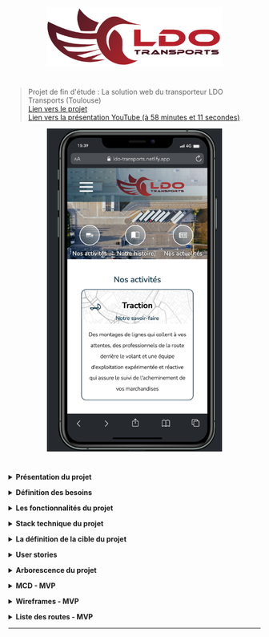 <p align="center">
<img src="LDO Front/src/assets/logoSF.png" width=350px>    
</p>

#
>Projet de fin d'étude : La solution web du transporteur LDO Transports (Toulouse)  
[Lien vers le projet](https://ldo-transports.netlify.app)  
[Lien vers la présentation YouTube (à 58 minutes et 11 secondes)](https://www.youtube.com/watch?v=2S5FSWNPA5g)

<p align="center">
<img src="conception/preview-homePage.png" width=350px>    
</p>

#
**<details><summary>Présentation du projet</summary>**

Ce projet émane d'un besoin client. 

L’entreprise LDO Transports est une entreprise de transport routier de marchandises, créée fin 2020, début 2021.  

Elle accompagne ses clients tels que Géodis, Chronopost, GLS dans l'acheminement des colis et marchandises générales.  

Elle est co-fondée par Laurent FAITG (le L de LDO) et Dogan OZBEY (les lettres DO de LDO).  

</details>

**<details><summary>Définition des besoins</summary>**

L’entreprise LDO Transports a besoin d’avoir une visibilité sur internet, pour ses clients, fournisseurs, employés et attirer de nouveaux collaborateurs :  conducteurs et administratifs. 

Cette solution permet au client d’évoluer autour de trois axes :

1. Une visibilité sur internet et un point de référence pour présenter l’entreprise auprès des clients actuels et à venir.  

2. Le recrutement de nouveaux collaborateurs (conducteurs) pour lequel il y a une pénurie depuis quelques années.  

3. La connexion des collaborateurs à l’aide d’un intranet (Hors scope MVP).  
 
</details>

**<details><summary>Les fonctionnalités du projet</summary>**
 
<u>**Liste des fonctionnalités du MVP :**</u>

- Authentifier l’administrateur à un espace dédié
- Présenter l’entreprise : *Home page*
   - L’histoire
   - Les activités
   - Les actualités
   - Situer l'entreprise
- Accéder aux offres de recrutement de l'entreprise : *pages recrutement*
   - Afficher les offres de recrutement de l’entreprise (par ordre chronologique inversé)
   - Poster une offre de recrutement
   - Supprimer une offre de recrutement
   - Modifier une offre de recrutement
   - Pouvoir postuler en ligne
   - Remplir un formulaire
   - Soumettre le formulaire (réception directe dans la boîte mail LDO)
   - Joindre un cv
   - Joindre un message
   - Pouvoir mettre en page le message d’une offre d’emploi lors de la création d’une offre avec l'éditeur Quill Js
- Afficher les mentions légales de l’entreprise : *page mentions légales*
- Pouvoir contacter l’entreprise : *page contact*

<u>**Liste Évolutions potentielles :**</u>

- Trier les offres de recrutement par région 
- Envoyer un mail de confirmation au candidat après réception de son formulaire de candidature
- Implémenter la consultation des candidatures sur le site
   - Afficher les candidatures liées à l’offre
   - Pouvoir télécharger le CV.pdf du candidat
   - Pouvoir consulter le message du candidat
- Implémenter la gestion des candidatures sur le site
   - Pouvoir accepter une candidature en envoyant un mail type d’acceptation
   - Pouvoir envoyer un mail aux services concernés après acceptation de la candidature en joignant le cv
   - Pouvoir refuser une candidature en envoyant un mail type de refus
   - Pouvoir supprimer les candidatures refusées de la base de données
- Implémenter le stockage des candidatures sur le site
   - Créer une banque de candidats consultable en connexion administrateur 
   - Pouvoir refuser une candidature en envoyant un mail type de refus et stocker la candidature en banque de candidats 
   - Pouvoir supprimer un candidat de la banque de candidats

<u>**Features suivantes :**</u>
- Gestion autonome des articles du site par le client
- Création d'un intranet pour communiquer entre les bureaux et les conducteurs (gestion des congés, des découchés, communication de documents de sécurité, de notes d'informations ect)

</details>

**<details><summary>Stack technique du projet</summary>**

<u>**Gestion de projet**</u>

- Github Projects 
- Git pour la partie versionning et collaboration
- Architecture MVC
- Méthode AGILE

<u>**Stack Front-end**</u>

- HTML5/CSS3
- Javascript
- EsLint (Linter)
- React
- React icons
- Quill Js
- Sass
- WebPack (build)
- Babel (Transpileur)
- Jwt

<u>**Stack Back-end**</u>

**Base de donnée :**  
- SGBD : Postgresql / SQL
- Utilisation de contraintes et domaines avec des RegEx pour contrôler et valider les données
- Utilisation de fonctions SQL pour les routes post/patch
- Respect de la 3FN

**Migration et versionning de BDD :**
- Sqitch
- Scripts pour le déploiement

**Confection API :**
- Modèles Active Record (POO, Classes…)
- Node.js
- Framework Express
- Gestion du cache avec Redis
- PG
- Nodemailer
- Multer
- sanitize-html
 
**Sécurité et validation de données :**
- Cors
- Dotenv
- JWT(JSON Web Token)
- Bcryptjs pour hacher les mdp
- Joi pour la validation et la description de schémas d'objets côté back

**Tests :**  
Tests unitaires avec Jest, Enzyme, Mocha et Chai

**Documentation :**  
JsDoc https://jsdoc.app/ 

</details>

**<details><summary>La définition de la cible du projet</summary>**  

**Les utilisateurs externes :**  

clients, fournisseurs et nouveaux collaborateurs.

Il est important de soigner l’expérience utilisateur pour faciliter l'accessibilité d’un public non familiarisé avec les technologies du web, comme par exemple des conducteurs routiers.

De plus, le projet doit être développé en mobile first, car le téléphone est le moyen d’accès le plus fréquent chez les conducteurs routiers

**Les utilisateurs internes :** 

le service Qualité, les Ressources Humaines, la Direction et les Employés (intranet pour une version ultérieure).

</details>

**<details><summary>User stories</summary>**  

**Visiteur (En tant que) :**

|Je dois pouvoir|Afin de|
|:-------------:|:-----:|
| accéder à la page d'accueil | visiter le site et découvrir l’entreprise |
| naviguer facilement sur le site |-|
| accéder aux mentions légales du site | être rassuré(e) concernant la fiabilité du site |
| accéder aux mentions légales du site | pouvoir avoir accès aux modalités de récupération et suppression des données personnelles |
| accéder à la page contact | contacter l’entreprise |
| choisir les offres en fonction de ma région | filtrer les offres |
| accéder à la liste des offres | chercher du travail |
| consulter une offre | voir le détail d’une offre |
| postuler à une offre | montrer mon intérêt pour le poste |
| recevoir une confirmation de ma candidature | savoir où j’en suis dans le process de recrutement |


**Administrateur (en tant que) :**

|Je dois pouvoir|Afin de|
|:-------------:|:-----:|
|accéder à une page de connexion|me connecter à mon espace administrateur|
|accéder à mon espace administrateur|modifier mon mot de passe|
|me déconnecter||
|créer une offre d’emploi|pourvoir un poste vacant|
|modifier une offre d’emploi|modifier une erreur de saisie par exemple|
|supprimer une offre d’emploi|clôturer le ou les recrutements|
|consulter les candidatures|afin de trier et choisir un candidat|
|télécharger les cv|afin de les consulter, de prendre des notes et de partager avec mes collègues sur la candidature|
|accepter une candidature|recruter un nouveau collaborateur|
|répondre à la candidature via un mail de validation type|valider la candidature et expliquer les modalités d'embauche|
|transférer les candidatures acceptées au service des Ressources Humaines|établir l’embauche du salarié|
|refuser une candidature||
|répondre à la candidature via un mail de refus type|spécifier que la candidature ne correspond pas aux attentes de l’entreprise|
|archiver une candidature intéressante|conserver une candidature intéressante et créer une banque de cv afin de gagner en réactivité sur un besoin futur|
|répondre à la candidature via un mail de refus type|mentionner la qualité de la candidature et donc sa conservation pour un besoin ultérieur|
|supprimer un cv archivé|nettoyer la banque de cv|
|consulter les cv archivés|reprendre contact avec une candidature intéressante avant de poster une nouvelle offre d’emploi et gagner en réactivité|

</details>

**<details><summary>Arborescence du projet</summary>** 

<p align="center">
<img src="conception/arborescence.png" width=600px>    
</p>

**Légende :**  
Vert : Arborescence visiteur  
Bleu : Arborescence Administrateur   
Rouge : Hors scope MVP    

</details>

**<details><summary>MCD - MVP</summary>** 
<p align="center">
<img src="conception/mcd.svg" width=350px>    
</p>
</details>

**<details><summary>Wireframes - MVP</summary>** 
**Pages Administrateur :**  
- [Interface Administrateur Desktop](conception/wireframes-mvp/0-admin/interfaceAdminDesktop.png)
- [Interface Administrateur Mobile](conception/wireframes-mvp/0-admin/interfaceAdminMobile.png)
- [Connection Administrateur Desktop](conception/wireframes-mvp/0-admin/connexionAdminDesktop.png)
- [Connection Administrateur Mobile](conception/wireframes-mvp/0-admin/connexionAdminMobile.png)

**Page accueil :**
- [Home page Desktop](conception/wireframes-mvp/1-home/homeDesktop.png)
- [Home page Mobile](conception/wireframes-mvp/1-home/homeMobile.png)
- [Menu burger](conception/wireframes-mvp/1-home/burger.png)

**Page Contact :**
- [Page Contact Desktop](conception/wireframes-mvp/2-contact/contactDesktop.png)
- [Page Contact Mobile](conception/wireframes-mvp/2-contact/contactMobile.png)

**Page Mentions Légales :**
- [Page Mentions Légales Desktop](conception/wireframes-mvp/3-legalNotice/legalNoticeDesktop.png)
- [Page Mentions Légales Mobile](conception/wireframes-mvp/3-legalNotice/legalNoticeMobile.png)

**Recrutement :**
- [Page Recrutement Desktop](conception/wireframes-mvp/4-recrutement/recrutementDesktop.png)
- [Page Recrutement Mobile](conception/wireframes-mvp/4-recrutement/recrutementMobile.png)
- [Page d'une offre Desktop](conception/wireframes-mvp/4-recrutement/oneOfferDesktop.png)
- [Page d'une offre Mobile](conception/wireframes-mvp/4-recrutement/oneOfferMobile.png)
- [Page de création d'une offre Desktop](conception/wireframes-mvp/4-recrutement/createOfferDesktop.png)
- [Page de création d'une offre Mobile](conception/wireframes-mvp/4-recrutement/createOfferMobile.png)

</details>

**<details><summary>Liste des routes - MVP</summary>** 

**Routes Back-end**

|Type de route|Chemin|Visiteur / Admin|Description|
|:----:|:----:|:----:|:---:|
|POST|/admin-signin|Admin|Connection en tant qu'administrateur, dirige vers la home page|
|POST|/admin-logged|Admin|Modification du mdp|
|POST|/contact|Visiteur|Envoyer un mail de contact|
|GET|/recrutement|Visiteur|Liste des offres|
|GET|/recrutement/:jobId|Visiteur|Détail d’une offre|
|PATCH|/recrutement/:jobId|Admin|Modification d’un job|
|DELETE|/recrutement/:jobId|Admin|Suppression d’un job|
|POST|/recrutement/add-job|Admin|Création d’un nouveau job|
|POST|/recrutement/:jobId|Visiteur|Postuler en ligne|

**Routes Front-end (react router)**

|Routes|Affichage|
|:---:|:---:|
|/admin-signin|page d’authentification administrateur|
|/admin-logged|interface administrateur|
|/|Home page|
|/contact|Page contact|
|/mentions-légales|Mentions légales|
|/recrutement|Liste des offres|
|/recrutement/:jobId|Détail d’une offre|
|/recrutement/add-job|Page création d’une offre|

</details>

---

